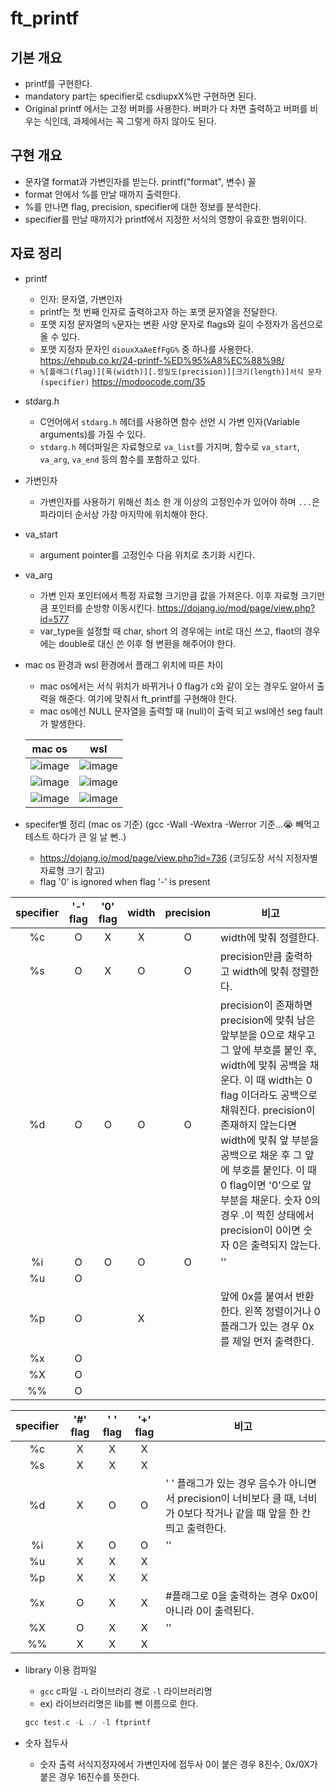 # ft_printf
## 기본 개요
* printf를 구현한다.
* mandatory part는 specifier로 csdiupxX%만 구현하면 된다.
* Original printf 에서는 고정 버퍼를 사용한다. 버퍼가 다 차면 출력하고 버퍼를 비우는 식인데, 과제에서는 꼭 그렇게 하지 않아도 된다.

## 구현 개요
* 문자열 format과 가변인자를 받는다. printf("format", 변수) 꼴
* format 안에서 %를 만날 때까지 출력한다.
* %를 만나면 flag, precision, specifier에 대한 정보를 분석한다.
* specifier를 만날 때까지가 printf에서 지정한 서식의 영향이 유효한 범위이다.

## 자료 정리
* printf
  * 인자: 문자열, 가변인자
  * printf는 첫 번째 인자로 출력하고자 하는 포맷 문자열을 전달한다.
  * 포맷 지정 문자열의 ``%``문자는 변환 사양 문자로 flags와 길이 수정자가 옵션으로 올 수 있다.
  * 포맷 지정자 문자인 ``diouxXaAeEfFgG%`` 중 하나를 사용한다. <https://ehpub.co.kr/24-printf-%ED%95%A8%EC%88%98/>
  * ``%[플래그(flag)][폭(width)][.정밀도(precision)][크기(length)]서식 문자(specifier)`` <https://modoocode.com/35>
* stdarg.h
  * C언어에서 ``stdarg.h`` 헤더를 사용하면 함수 선언 시 가변 인자(Variable arguments)를 가질 수 있다.
  * ``stdarg.h`` 헤더파일은 자료형으로 ``va_list``를 가지며, 함수로 ``va_start``, ``va_arg``, ``va_end`` 등의 함수를 포함하고 있다.
* 가변인자
  * 가변인자를 사용하기 위해선 최소 한 개 이상의 고정인수가 있어야 하며 ``...``은 파라미터 순서상 가장 마지막에 위치해야 한다.
* va_start
  * argument pointer를 고정인수 다음 위치로 초기화 시킨다.
* va_arg
  * 가변 인자 포인터에서 특정 자료형 크기만큼 값을 가져온다. 이후 자료형 크기만큼 포인터를 순방향 이동시킨다. <https://dojang.io/mod/page/view.php?id=577>
  * var_type을 설정할 때 char, short 의 경우에는 int로 대신 쓰고, flaot의 경우에는 double로 대신 쓴 이후 형 변환을 해주어야 한다.
* mac os 환경과 wsl 환경에서 플래그 위치에 따른 차이
  * mac os에서는 서식 위치가 바뀌거나 0 flag가 c와 같이 오는 경우도 알아서 출력을 해준다. 여기에 맞춰서 ft_printf를 구현해야 한다.
  * mac os에선 NULL 문자열을 출력할 때 (null)이 출력 되고 wsl에선 seg fault가 발생한다.

  |mac os|wsl|
  |---|---|
  |![image](https://user-images.githubusercontent.com/52701529/125905615-0faaeb96-0ac8-46a9-98ae-4e381261c315.png)|![image](https://user-images.githubusercontent.com/52701529/125905514-54bf5c66-e88b-46dd-9bfc-d77508be7566.png)|
  |![image](https://user-images.githubusercontent.com/52701529/125905699-4952d24f-c732-44ad-94e9-c5796ee37f06.png)|![image](https://user-images.githubusercontent.com/52701529/125905803-f7750758-1137-40d5-bc1b-f94fbc59f8c3.png)|
  |![image](https://user-images.githubusercontent.com/52701529/126031506-9b0ad7a2-0f9a-4b84-b7da-9742e1117f6b.png)|![image](https://user-images.githubusercontent.com/52701529/126031524-f9c602d6-8cab-4dda-9e09-bc6837927734.png)

* specifer별 정리 (mac os 기준) (gcc -Wall -Wextra -Werror 기준...😭 빼먹고 테스트 하다가 큰 일 날 뻔..)
  * https://dojang.io/mod/page/view.php?id=736 (코딩도장 서식 지정자별 자료형 크기 참고)
  * flag '0' is ignored when flag '-' is present

| specifier | '-' flag | '0' flag | width | precision | 비고 |
|:---------:|:------------------------:|:--------:|:-----:|:---------:|------|
|%c| O | X | X | O | width에 맞춰 정렬한다. |
|%s| O | X | O | O | precision만큼 출력하고 width에 맞춰 정렬한다. |
|%d| O | O | O | O | precision이 존재하면 precision에 맞춰 남은 앞부분을 0으로 채우고 그 앞에 부호를 붙인 후, width에 맞춰 공백을 채운다. 이 때 width는 0 flag 이더라도 공백으로 채워진다. precision이 존재하지 않는다면 width에 맞춰 앞 부분을 공백으로 채운 후 그 앞에 부호를 붙인다. 이 때 0 flag이면 '0'으로 앞 부분을 채운다. 숫자 0의 경우 .이 찍힌 상태에서 precision이 0이면 숫자 0은 출력되지 않는다. |
|%i| O | O | O | O | '' |
|%u| O |   |   |   |   |
|%p| O |   | X |   | 앞에 0x를 붙여서 반환한다. 왼쪽 정렬이거나 0플래그가 있는 경우 0x를 제일 먼저 출력한다.   |
|%x| O |   |   |   |   |
|%X| O |   |   |   |   |
|%%| O |   |   |   |   |


| specifier | '#' flag | ' ' flag | '+' flag | 비고 |
|:---------:|:--------:|:--------:|:--------:|------|
|%c| X | X | X |   |
|%s| X | X | X |   |
|%d| X | O | O | ' ' 플래그가 있는 경우 음수가 아니면서 precision이 너비보다 클 때, 너비가 0보다 작거나 같을 때 앞을 한 칸 띄고 출력한다. |
|%i| X | O | O | '' |
|%u| X | X | X |   |
|%p| X | X | X |   |
|%x| O | X | X | #플래그로 0을 출력하는 경우 0x0이 아니라 0이 출력된다. |
|%X| O | X | X | '' |
|%%| X | X | X |   |

* library 이용 컴파일
  * ``gcc`` c파일 ``-L`` 라이브러리 경로 ``-l`` 라이브러리명
  * ex) 라이브러리명은 lib를 뺀 이름으로 한다.
  ```c
  gcc test.c -L ./ -l ftprintf
  ```
  
* 숫자 접두사
  * 숫자 출력 서식지정자에서 가변인자에 접두사 0이 붙은 경우 8진수, 0x/0X가 붙은 경우 16진수를 뜻한다.
